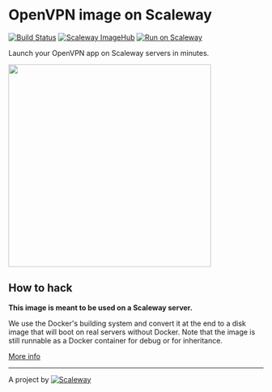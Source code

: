 # OpenVPN image on Scaleway

[![Build Status](https://travis-ci.org/scaleway-community/scaleway-openvpn.svg?branch=master)](https://travis-ci.org/scaleway-community/scaleway-openvpn)
[![Scaleway ImageHub](https://img.shields.io/badge/ImageHub-view-ff69b4.svg)](https://hub.scaleway.com/openvpn.html)
[![Run on Scaleway](https://img.shields.io/badge/Scaleway-run-69b4ff.svg)](https://cloud.scaleway.com/#/servers/new?image=b6f4edc8-21e6-4aa2-8f52-1030cf6d4dd8)

Launch your OpenVPN app on Scaleway servers in minutes.

<img src="https://store.silvenga.com/external/openvpntech_logo1.png" width="400px" />

## How to hack

**This image is meant to be used on a Scaleway server.**

We use the Docker's building system and convert it at the end to a disk image that will boot on real servers without Docker. Note that the image is still runnable as a Docker container for debug or for inheritance.

[More info](https://github.com/scaleway/image-builder)

---

A project by [![Scaleway](https://avatars1.githubusercontent.com/u/5185491?v=3&s=42)](https://www.scaleway.com/)
